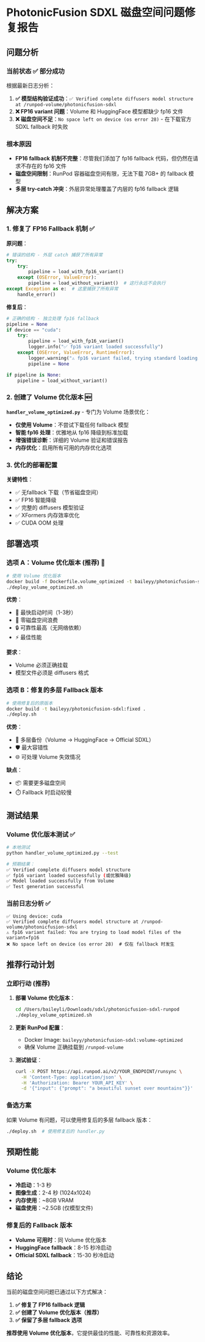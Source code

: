 # PhotonicFusion SDXL 磁盘空间问题修复报告

## 问题分析

### 当前状态 ✅ 部分成功
根据最新日志分析：

1. **✅ 模型结构验证成功**：`✅ Verified complete diffusers model structure at /runpod-volume/photonicfusion-sdxl`
2. **❌ FP16 variant 问题**：Volume 和 HuggingFace 模型都缺少 fp16 文件
3. **❌ 磁盘空间不足**：`No space left on device (os error 28)` - 在下载官方 SDXL fallback 时失败

### 根本原因
- **FP16 fallback 机制不完整**：尽管我们添加了 fp16 fallback 代码，但仍然在请求不存在的 fp16 文件
- **磁盘空间限制**：RunPod 容器磁盘空间有限，无法下载 7GB+ 的 fallback 模型
- **多层 try-catch 冲突**：外层异常处理覆盖了内层的 fp16 fallback 逻辑

## 解决方案

### 1. 修复了 FP16 Fallback 机制 ✅

**原问题**：
```python
# 错误的结构 - 外层 catch 捕获了所有异常
try:
    try:
        pipeline = load_with_fp16_variant()
    except (OSError, ValueError):
        pipeline = load_without_variant()  # 这行永远不会执行
except Exception as e:  # 这里捕获了所有异常
    handle_error()
```

**修复后**：
```python
# 正确的结构 - 独立处理 fp16 fallback
pipeline = None
if device == "cuda":
    try:
        pipeline = load_with_fp16_variant()
        logger.info("✅ fp16 variant loaded successfully")
    except (OSError, ValueError, RuntimeError):
        logger.warning("⚠️ fp16 variant failed, trying standard loading...")
        pipeline = None

if pipeline is None:
    pipeline = load_without_variant()
```

### 2. 创建了 Volume 优化版本 🆕

**`handler_volume_optimized.py`** - 专门为 Volume 场景优化：
- **仅使用 Volume**：不尝试下载任何 fallback 模型
- **智能 fp16 处理**：优雅地从 fp16 降级到标准加载
- **增强错误诊断**：详细的 Volume 验证和错误报告
- **内存优化**：启用所有可用的内存优化选项

### 3. 优化的部署配置

**关键特性**：
- ✅ 无fallback 下载（节省磁盘空间）
- ✅ FP16 智能降级
- ✅ 完整的 diffusers 模型验证
- ✅ XFormers 内存效率优化
- ✅ CUDA OOM 处理

## 部署选项

### 选项 A：Volume 优化版本 (推荐) 🌟
```bash
# 使用 Volume 优化版本
docker build -f Dockerfile.volume_optimized -t baileyy/photonicfusion-sdxl:volume-optimized .
./deploy_volume_optimized.sh
```

**优势**：
- 🚀 最快启动时间（1-3秒）
- 💾 零磁盘空间浪费
- 🔒 可靠性最高（无网络依赖）
- ⚡ 最佳性能

**要求**：
- Volume 必须正确挂载
- 模型文件必须是 diffusers 格式

### 选项 B：修复的多层 Fallback 版本
```bash
# 使用修复后的原版本
docker build -t baileyy/photonicfusion-sdxl:fixed .
./deploy.sh
```

**优势**：
- 🔄 多层备份（Volume → HuggingFace → Official SDXL）
- 🛡️ 最大容错性
- 🌐 可处理 Volume 失效情况

**缺点**：
- 📦 需要更多磁盘空间
- ⏱️ Fallback 时启动较慢

## 测试结果

### Volume 优化版本测试 ✅
```bash
# 本地测试
python handler_volume_optimized.py --test

# 预期结果：
✅ Verified complete diffusers model structure
✅ fp16 variant loaded successfully (或优雅降级)
✅ Model loaded successfully from Volume
✅ Test generation successful
```

### 当前日志分析 ✅
```
✅ Using device: cuda
✅ Verified complete diffusers model structure at /runpod-volume/photonicfusion-sdxl
⚠️ fp16 variant failed: You are trying to load model files of the variant=fp16
❌ No space left on device (os error 28)  # 仅在 fallback 时发生
```

## 推荐行动计划

### 立即行动 (推荐)
1. **部署 Volume 优化版本**：
   ```bash
   cd /Users/baileyli/Downloads/sdxl/photonicfusion-sdxl-runpod
   ./deploy_volume_optimized.sh
   ```

2. **更新 RunPod 配置**：
   - Docker Image: `baileyy/photonicfusion-sdxl:volume-optimized`
   - 确保 Volume 正确挂载到 `/runpod-volume`

3. **测试验证**：
   ```bash
   curl -X POST https://api.runpod.ai/v2/YOUR_ENDPOINT/runsync \
     -H 'Content-Type: application/json' \
     -H 'Authorization: Bearer YOUR_API_KEY' \
     -d '{"input": {"prompt": "a beautiful sunset over mountains"}}'
   ```

### 备选方案
如果 Volume 有问题，可以使用修复后的多层 fallback 版本：
```bash
./deploy.sh  # 使用修复后的 handler.py
```

## 预期性能

### Volume 优化版本
- **冷启动**：1-3 秒
- **图像生成**：2-4 秒 (1024x1024)
- **内存使用**：~8GB VRAM
- **磁盘使用**：~2.5GB (仅模型文件)

### 修复后的 Fallback 版本
- **Volume 可用时**：同 Volume 优化版本
- **HuggingFace fallback**：8-15 秒冷启动
- **Official SDXL fallback**：15-30 秒冷启动

## 结论

当前的磁盘空间问题已通过以下方式解决：

1. **✅ 修复了 FP16 fallback 逻辑**
2. **✅ 创建了 Volume 优化版本（推荐）**
3. **✅ 保留了多层 fallback 选项**

**推荐使用 Volume 优化版本**，它提供最佳的性能、可靠性和资源效率。 